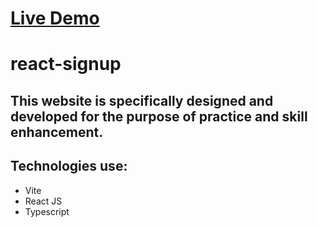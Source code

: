 # [Live Demo](https://react-signup-roycua.vercel.app/)

# react-signup

## This website is specifically designed and developed for the purpose of practice and skill enhancement.

## Technologies use:
- Vite
- React JS
- Typescript
